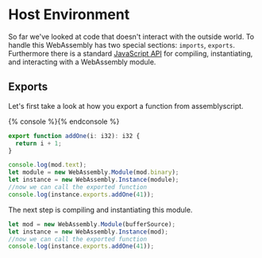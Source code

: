 # Host Environment

So far we've looked at code that doesn't interact with the outside world.  To handle this WebAssembly has two special sections: `imports`, `exports`.  Furthermore there is a standard [JavaScript API](https://developer.mozilla.org/en-US/docs/Web/JavaScript/Reference/Global_objects/WebAssembly) for compiling, instantiating, and interacting with a WebAssembly module.

## Exports

Let's first take a look at how you export a function from assemblyscript.

{% console %}{% endconsole %}
```ts
export function addOne(i: i32): i32 {
  return i + 1;
}
```
```js
console.log(mod.text);
let module = new WebAssembly.Module(mod.binary);
let instance = new WebAssembly.Instance(module);
//now we can call the exported function
console.log(instance.exports.addOne(41));
```

The next step is compiling and instantiating this module.
```js
let mod = new WebAssembly.Module(bufferSource);
let instance = new WebAssembly.Instance(mod);
//now we can call the exported function
console.log(instance.exports.addOne(41));
```
